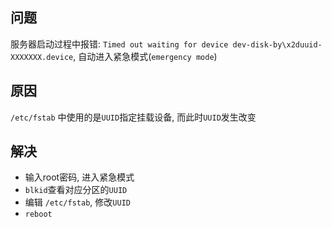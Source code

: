 ## 问题

服务器启动过程中报错: `Timed out waiting for device dev-disk-by\x2duuid-XXXXXXX.device`, 自动进入紧急模式(`emergency mode`)

## 原因

`/etc/fstab` 中使用的是`UUID`指定挂载设备, 而此时`UUID`发生改变

## 解决

- 输入root密码, 进入紧急模式
- `blkid`查看对应分区的`UUID`
- 编辑 `/etc/fstab`, 修改`UUID`
- `reboot`
